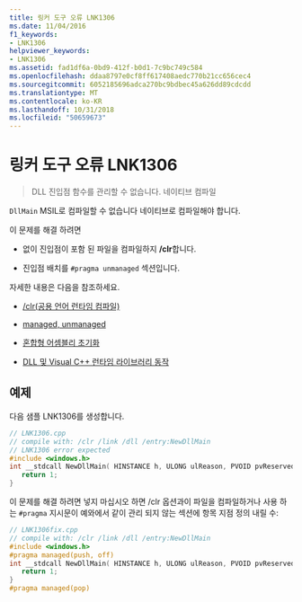 ```yaml
---
title: 링커 도구 오류 LNK1306
ms.date: 11/04/2016
f1_keywords:
- LNK1306
helpviewer_keywords:
- LNK1306
ms.assetid: fad1df6a-0bd9-412f-b0d1-7c9bc749c584
ms.openlocfilehash: ddaa8797e0cf8ff617408aedc770b21cc656cec4
ms.sourcegitcommit: 6052185696adca270bc9bdbec45a626dd89cdcdd
ms.translationtype: MT
ms.contentlocale: ko-KR
ms.lasthandoff: 10/31/2018
ms.locfileid: "50659673"
---
```

# <a name="linker-tools-error-lnk1306"></a>링커 도구 오류 LNK1306

> DLL 진입점 함수를 관리할 수 없습니다. 네이티브 컴파일

`DllMain` MSIL로 컴파일할 수 없습니다 네이티브로 컴파일해야 합니다.

이 문제를 해결 하려면

- 없이 진입점이 포함 된 파일을 컴파일하지 **/clr**합니다.

- 진입점 배치를 `#pragma unmanaged` 섹션입니다.

자세한 내용은 다음을 참조하세요.

- [/clr(공용 언어 런타임 컴파일)](../../build/reference/clr-common-language-runtime-compilation.md)

- [managed, unmanaged](../../preprocessor/managed-unmanaged.md)

- [혼합형 어셈블리 초기화](../../dotnet/initialization-of-mixed-assemblies.md)

- [DLL 및 Visual C++ 런타임 라이브러리 동작](../../build/run-time-library-behavior.md)

## <a name="example"></a>예제

다음 샘플 LNK1306를 생성합니다.

```cpp
// LNK1306.cpp
// compile with: /clr /link /dll /entry:NewDllMain
// LNK1306 error expected
#include <windows.h>
int __stdcall NewDllMain( HINSTANCE h, ULONG ulReason, PVOID pvReserved ) {
   return 1;
}
```

이 문제를 해결 하려면 넣지 마십시오 하면 /clr 옵션과이 파일을 컴파일하거나 사용 하는 `#pragma` 지시문이 예와에서 같이 관리 되지 않는 섹션에 항목 지점 정의 내릴 수:

```cpp
// LNK1306fix.cpp
// compile with: /clr /link /dll /entry:NewDllMain
#include <windows.h>
#pragma managed(push, off)
int __stdcall NewDllMain( HINSTANCE h, ULONG ulReason, PVOID pvReserved ) {
   return 1;
}
#pragma managed(pop)
```
